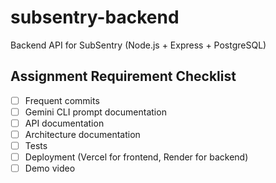 # subsentry-backend
Backend API for SubSentry (Node.js + Express + PostgreSQL)

## Assignment Requirement Checklist
- [ ] Frequent commits
- [ ] Gemini CLI prompt documentation
- [ ] API documentation
- [ ] Architecture documentation
- [ ] Tests
- [ ] Deployment (Vercel for frontend, Render for backend)
- [ ] Demo video
